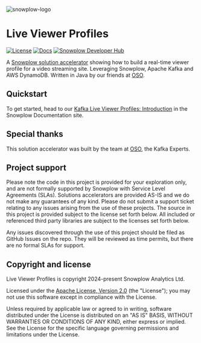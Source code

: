![snowplow-logo](.github/media/snowplow_solution_accelerators.png)

# Live Viewer Profiles

[![License][license-image]][license]
[![Docs][guide-image]][guide-intro]
[![Snowplow Developer Hub][devhub-image]][devhub-deeplink]

A [Snowplow solution accelerator][solution-accelerators] showing how to build a real-time viewer profile for a video streaming site. Leveraging Snowplow, Apache Kafka and AWS DynamoDB. Written in Java by our friends at [OSO][oso].

## Quickstart

To get started, head to our [Kafka Live Viewer Profiles: Introduction][guide-intro] in the Snowplow Documentation site.

## Special thanks

This solution accelerator was built by the team at [OSO][oso], the Kafka Experts.

## Project support

Please note the code in this project is provided for your exploration only, and are not formally supported by Snowplow with Service Level Agreements (SLAs). Solutions accelerators are provided AS-IS and we do not make any guarantees of any kind. Please do not submit a support ticket relating to any issues arising from the use of these projects. The source in this project is provided subject to the license set forth below. All included or referenced third party libraries are subject to the licenses set forth below.

Any issues discovered through the use of this project should be filed as GitHub Issues on the repo. They will be reviewed as time permits, but there are no formal SLAs for support.

## Copyright and license

Live Viewer Profiles is copyright 2024-present Snowplow Analytics Ltd.

Licensed under the [Apache License, Version 2.0][license] (the "License");
you may not use this software except in compliance with the License.

Unless required by applicable law or agreed to in writing, software
distributed under the License is distributed on an "AS IS" BASIS,
WITHOUT WARRANTIES OR CONDITIONS OF ANY KIND, either express or implied.
See the License for the specific language governing permissions and
limitations under the License.

[solution-accelerators]: https://snowplow.io/solution-accelerators

[oso]: https://oso.sh/?utm_source=snowplow&utm_medium=web&utm_campaign=solution_accelerator

[license]: https://www.apache.org/licenses/LICENSE-2.0
[license-image]: https://img.shields.io/github/license/snowplow/snowplow-android-tracker

[guide-intro]: https://docs.snowplow.io/tutorials/kafka-live-viewer-profiles/introduction
[guide-image]: https://img.shields.io/badge/📚-Documentation-blue

[devhub-deeplink]: https://snowplow.io/solution-accelerators/kafka-live-viewer-profiles
[devhub-image]: https://img.shields.io/badge/Snowplow-Developer%20Hub-6638f0
